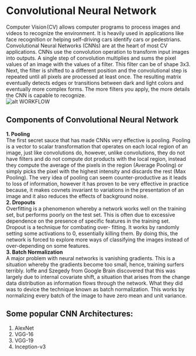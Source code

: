 # Convolutional Neural Network
Computer Vision (CV) allows computer programs to process images and videos to recognize the environment. It is heavily used in 
applications like face recognition or helping self-driving cars identify cars or pedestrians. Convolutional Neural Networks (CNNs)
are at the heart of most CV applications. CNNs use the convolution operation to transform input images into outputs. A single step 
of convolution multiplies and sums the pixel values of an image with the values of a filter. This filter can be of shape 3x3. Next,
the filter is shifted to a different position and the convolutional step is repeated until all pixels are processed at least once.
The resulting matrix eventually detects edges or transitions between dark and light colors and eventually more complex forms. The 
more filters you apply, the more details the CNN is capable to recognize.<br>
![alt WORKFLOW](https://github.com/BAJUKA/al-go-rithms/blob/master/deep_learning/CNN/image/cnn.gif)<br>
## Components of Convolutional Neural Network
<b>1. Pooling </b><br>
The first secret sauce that has made CNNs very effective is pooling. Pooling is a vector to scalar transformation that operates on 
each local region of an image, just like convolutions do, however, unlike convolutions, they do not have filters and do not compute
dot products with the local region, instead they compute the average of the pixels in the region (Average Pooling) or simply picks 
the pixel with the highest intensity and discards the rest (Max Pooling). The very idea of pooling can seem counter-productive as 
it leads to loss of information, however it has proven to be very effective in practice because, it makes covnets invariant to 
variations in the presentation of an image and it also reduces the effects of background noise.<br>
<b>2. Dropouts</b><br>
Overfitting is a phenomenon whereby a network works well on the training set, but performs poorly on the test set. This is often 
due to excessive dependence on the presence of specific features in the training set. Dropout is a technique for combating over-
fitting. It works by randomly setting some activations to 0, essentially killing them. By doing this, the network is forced to 
explore more ways of classifying the images instead of over-depending on some features.<br>
<b>3. Batch Normalization</b><br>
A major problem with neural networks is vanishing gradients. This is a situation whereby the gradients become too small, hence, 
training surfers terribly. Ioffe and Szegedy from Google Brain discovered that this was largely due to internal covariate shift, a 
situation that arises from the change data distribution as information flows through the network. What they did was to device the 
technique known as batch normalization. This works by normalizing every batch of the image to have zero mean and unit variance.<br>
## Some popular CNN Architectures:
1. AlexNet
2. VGG-16
3. VGG-19
4. Inception-v3


